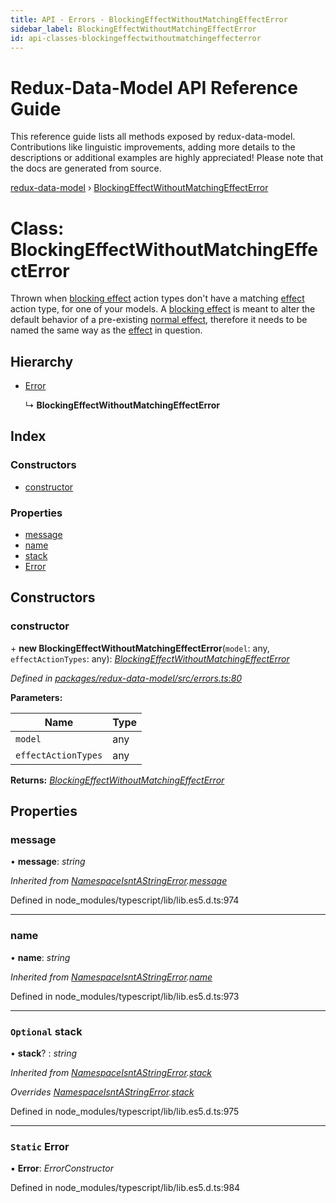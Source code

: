 ```yaml
---
title: API - Errors - BlockingEffectWithoutMatchingEffectError
sidebar_label: BlockingEffectWithoutMatchingEffectError
id: api-classes-blockingeffectwithoutmatchingeffecterror
---
```


# Redux-Data-Model API Reference Guide

This reference guide lists all methods exposed by redux-data-model. Contributions like linguistic improvements, adding
more details to the descriptions or additional examples are highly appreciated! Please note that the docs are
generated from source.

[redux-data-model](../README.md) › [BlockingEffectWithoutMatchingEffectError](blockingeffectwithoutmatchingeffecterror.md)

# Class: BlockingEffectWithoutMatchingEffectError

Thrown when [blocking effect](../interfaces/modeloptions.md#optional-blockingeffects) action types don't have a matching
 [effect](../interfaces/modeloptions.md#optional-effects) action type, for one of your models.
 A [blocking effect](../interfaces/modeloptions.md#optional-blockingeffects) is meant to alter the default behavior of a pre-existing
 [normal effect](../interfaces/modeloptions.md#optional-effects), therefore it needs to be named the same way as the
 [effect](../interfaces/modeloptions.md#optional-effects) in question.

## Hierarchy

* [Error](namespaceisntastringerror.md#static-error)

  ↳ **BlockingEffectWithoutMatchingEffectError**

## Index

### Constructors

* [constructor](blockingeffectwithoutmatchingeffecterror.md#constructor)

### Properties

* [message](blockingeffectwithoutmatchingeffecterror.md#message)
* [name](blockingeffectwithoutmatchingeffecterror.md#name)
* [stack](blockingeffectwithoutmatchingeffecterror.md#optional-stack)
* [Error](blockingeffectwithoutmatchingeffecterror.md#static-error)

## Constructors

###  constructor

\+ **new BlockingEffectWithoutMatchingEffectError**(`model`: any, `effectActionTypes`: any): *[BlockingEffectWithoutMatchingEffectError](blockingeffectwithoutmatchingeffecterror.md)*

*Defined in [packages/redux-data-model/src/errors.ts:80](https://github.com/kayak/redux-data-model/blob/07a4f7b/packages/redux-data-model/src/errors.ts#L80)*

**Parameters:**

Name | Type |
------ | ------ |
`model` | any |
`effectActionTypes` | any |

**Returns:** *[BlockingEffectWithoutMatchingEffectError](blockingeffectwithoutmatchingeffecterror.md)*

## Properties

###  message

• **message**: *string*

*Inherited from [NamespaceIsntAStringError](namespaceisntastringerror.md).[message](namespaceisntastringerror.md#message)*

Defined in node_modules/typescript/lib/lib.es5.d.ts:974

___

###  name

• **name**: *string*

*Inherited from [NamespaceIsntAStringError](namespaceisntastringerror.md).[name](namespaceisntastringerror.md#name)*

Defined in node_modules/typescript/lib/lib.es5.d.ts:973

___

### `Optional` stack

• **stack**? : *string*

*Inherited from [NamespaceIsntAStringError](namespaceisntastringerror.md).[stack](namespaceisntastringerror.md#optional-stack)*

*Overrides [NamespaceIsntAStringError](namespaceisntastringerror.md).[stack](namespaceisntastringerror.md#optional-stack)*

Defined in node_modules/typescript/lib/lib.es5.d.ts:975

___

### `Static` Error

▪ **Error**: *ErrorConstructor*

Defined in node_modules/typescript/lib/lib.es5.d.ts:984
